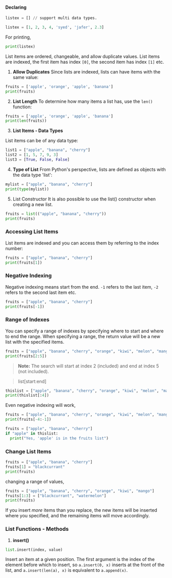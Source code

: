 
#### Declaring

```python
listex = [] // support multi data types.

listex = [1, 2, 3, 4, 'syed', 'jafer', 2.3]
```

For printing, 

```python
print(listex)
```

List items are ordered, changeable, and allow duplicate values. List items are indexed, the first item has index `[0]`, the second item has index `[1]` etc.


1. **Allow Duplicates**
Since lists are indexed, lists can have items with the same value:

```python
fruits = ['apple', 'orange', 'apple', 'banana']
print(fruits)
```

2. **List Length**
To determine how many items a list has, use the `len()` function:

```python
fruits = ['apple', 'orange', 'apple', 'banana']
print(len(fruits))
```

3. **List Items - Data Types**

List items can be of any data type:

```python
list1 = ["apple", "banana", "cherry"]  
list2 = [1, 5, 7, 9, 3]  
list3 = [True, False, False]
```

4. **Type of List**
From Python's perspective, lists are defined as objects with the data type 'list':

```python
mylist = ["apple", "banana", "cherry"]  
print(type(mylist))
```

5. List Constructor
It is also possible to use the list() constructor when creating a new list.

```python
fruits = list(("apple", "banana", "cherry")) 
print(fruits)
```

### Accessing List Items

List items are indexed and you can access them by referring to the index number:

```python
fruits = ["apple", "banana", "cherry"]  
print(fruits[1])
```

### Negative Indexing

Negative indexing means start from the end. `-1` refers to the last item, `-2` refers to the second last item etc.

```python
fruits = ["apple", "banana", "cherry"]  
print(fruits[-1])
```

### Range of Indexes

You can specify a range of indexes by specifying where to start and where to end the range.
When specifying a range, the return value will be a new list with the specified items.

```python
fruits = ["apple", "banana", "cherry", "orange", "kiwi", "melon", "mango"]  
print(fruits[2:5])
```

>**Note:** The search will start at index 2 (included) and end at index 5 (not included).


> list[start:end]


```python
thislist = ["apple", "banana", "cherry", "orange", "kiwi", "melon", "mango"]  
print(thislist[:4])
```

Even negative indexing will work, 

```python
fruits = ["apple", "banana", "cherry", "orange", "kiwi", "melon", "mango"]  
print(fruits[-4:-1])
```


```python
fruits = ["apple", "banana", "cherry"]  
if "apple" in thislist:  
  print("Yes, 'apple' is in the fruits list")
```

### Change List Items

```python
fruits = ["apple", "banana", "cherry"]  
fruits[1] = "blackcurrant"  
print(fruits)
```

changing a range of values, 

```python
fruits = ["apple", "banana", "cherry", "orange", "kiwi", "mango"]  
fruits[1:3] = ["blackcurrant", "watermelon"]  
print(fruits)
```

If you insert _more_ items than you replace, the new items will be inserted where you specified, and the remaining items will move accordingly.


### List Functions - Methods

1. **insert()**

```python
list.insert(index, value)
```


Insert an item at a given position. The first argument is the index of the element before which to insert, so `a.insert(0, x)` inserts at the front of the list, and `a.insert(len(a), x)` is equivalent to `a.append(x)`.